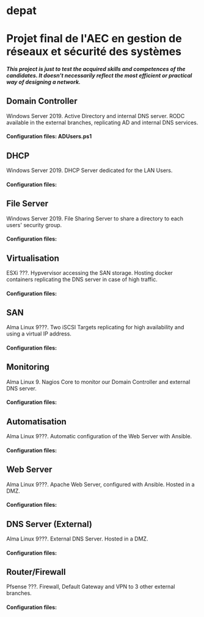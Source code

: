 # **depat**
# Projet final de l'AEC en gestion de réseaux et sécurité des systèmes
##### _This project is just to test the acquired skills and competences of the candidates. It doesn't necessarily reflect the most efficient or practical way of designing a network._

## **Domain Controller**
Windows Server 2019. Active Directory and internal DNS server. RODC available in the external branches, replicating AD and internal DNS services.
#### Configuration files: ADUsers.ps1

## **DHCP**
Windows Server 2019. DHCP Server dedicated for the LAN Users.
#### Configuration files:

## **File Server**
Windows Server 2019. File Sharing Server to share a directory to each users' security group.
#### Configuration files:

## **Virtualisation**
ESXi ???. Hypvervisor accessing the SAN storage. Hosting docker containers replicating the DNS server in case of high traffic.
#### Configuration files:

## **SAN**
Alma Linux 9???. Two iSCSI Targets replicating for high availability and using a virtual IP address.
#### Configuration files:

## **Monitoring**
Alma Linux 9. Nagios Core to monitor our Domain Controller and external DNS server.
#### Configuration files: 

## **Automatisation**
Alma Linux 9???. Automatic configuration of the Web Server with Ansible.
#### Configuration files:

## **Web Server**
Alma Linux 9???. Apache Web Server, configured with Ansible. Hosted in a DMZ.
#### Configuration files:

## **DNS Server (External)**
Alma Linux 9???. External DNS Server. Hosted in a DMZ.
#### Configuration files:

## **Router/Firewall**
Pfsense ???. Firewall, Default Gateway and VPN to 3 other external branches.
#### Configuration files:
